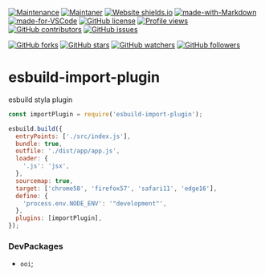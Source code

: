 [![Maintenance](https://img.shields.io/badge/Maintained%3F-yes-green.svg)](https://GitHub.com/teniryte/esbuild-import-plugin/graphs/commit-activity) [![Maintaner](https://img.shields.io/badge/Maintainer-teniryte-blue)](https://img.shields.io/badge/maintainer-teniryte-blue) [![Website shields.io](https://img.shields.io/website-up-down-green-red/http/shields.io.svg)](https://esbuild-import-plugin.sencort.com/) [![made-with-Markdown](https://img.shields.io/badge/Made%20with-Markdown-1f425f.svg)](http://commonmark.org) [![made-for-VSCode](https://img.shields.io/badge/Made%20for-VSCode-1f425f.svg)](https://code.visualstudio.com/) [![GitHub license](https://img.shields.io/github/license/teniryte/esbuild-import-plugin.svg)](https://github.com/teniryte/esbuild-import-plugin/blob/master/LICENSE) [![Profile views](https://gpvc.arturio.dev/teniryte)](https://gpvc.arturio.dev/teniryte) [![GitHub contributors](https://img.shields.io/github/contributors/teniryte/esbuild-import-plugin.svg)](https://GitHub.com/teniryte/esbuild-import-plugin/graphs/contributors/) [![GitHub issues](https://img.shields.io/github/issues/teniryte/esbuild-import-plugin.svg)](https://GitHub.com/teniryte/esbuild-import-plugin/issues/)

[![GitHub forks](https://img.shields.io/github/forks/teniryte/esbuild-import-plugin.svg?style=social&label=Fork&maxAge=2592000)](https://GitHub.com/teniryte/esbuild-import-plugin/network/) [![GitHub stars](https://img.shields.io/github/stars/teniryte/esbuild-import-plugin.svg?style=social&label=Star&maxAge=2592000)](https://GitHub.com/teniryte/esbuild-import-plugin/stargazers/) [![GitHub watchers](https://img.shields.io/github/watchers/teniryte/esbuild-import-plugin.svg?style=social&label=Watch&maxAge=2592000)](https://GitHub.com/teniryte/esbuild-import-plugin/watchers/) [![GitHub followers](https://img.shields.io/github/followers/teniryte.svg?style=social&label=Follow&maxAge=2592000)](https://github.com/teniryte?tab=followers)

# esbuild-import-plugin

esbuild styla plugin

```js
const importPlugin = require('esbuild-import-plugin');

esbuild.build({
  entryPoints: ['./src/index.js'],
  bundle: true,
  outfile: './dist/app/app.js',
  loader: {
    '.js': 'jsx',
  },
  sourcemap: true,
  target: ['chrome58', 'firefox57', 'safari11', 'edge16'],
  define: {
    'process.env.NODE_ENV': '"development"',
  },
  plugins: [importPlugin],
});
```

### DevPackages

- `ooi`;
